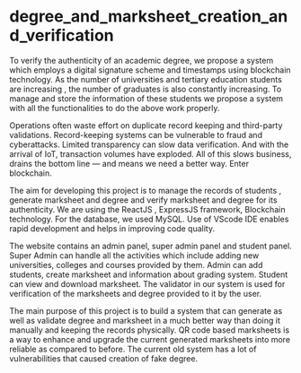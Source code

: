 # degree_and_marksheet_creation_and_verification
To verify the authenticity of an academic degree, we propose a 
system which employs a digital signature scheme and timestamps 
using blockchain technology. As the number of universities and 
tertiary education students are increasing , the number of graduates 
is also constantly increasing. To manage and store the information 
of these students we propose a system with all the functionalities to 
do the above work properly. 

Operations often waste effort on duplicate record keeping and third-party 
validations. Record-keeping systems can be vulnerable to fraud and cyberattacks. 
Limited transparency can slow data verification. And with the arrival of IoT, 
transaction volumes have exploded. All of this slows business, drains the bottom 
line — and means we need a better way. Enter blockchain. 

The aim for developing this project is to manage the records of students , generate 
marksheet and degree and verify marksheet and degree for its authenticity. We are 
using the ReactJS , ExpressJS framework, Blockchain technology. For the 
database, we used MySQL. Use of VScode IDE enables rapid development and helps 
in improving code quality. 

The website contains an admin panel, super admin panel and student panel. Super 
Admin can handle all the activities which include adding new universities, colleges 
and courses provided by them. Admin can add students, create marksheet and 
information about grading system. Student can view and download marksheet. 
The validator in our system is used for verification of the marksheets and degree 
provided to it by the user. 

The main purpose of this project is to build a system that can generate as well as 
validate degree and marksheet in a much better way than doing it manually and 
keeping the records physically. QR code based marksheets is a way to enhance and 
upgrade the current generated marksheets into more reliable as compared to before. 
The current old system has a lot of vulnerabilities that caused creation of fake degree. 
